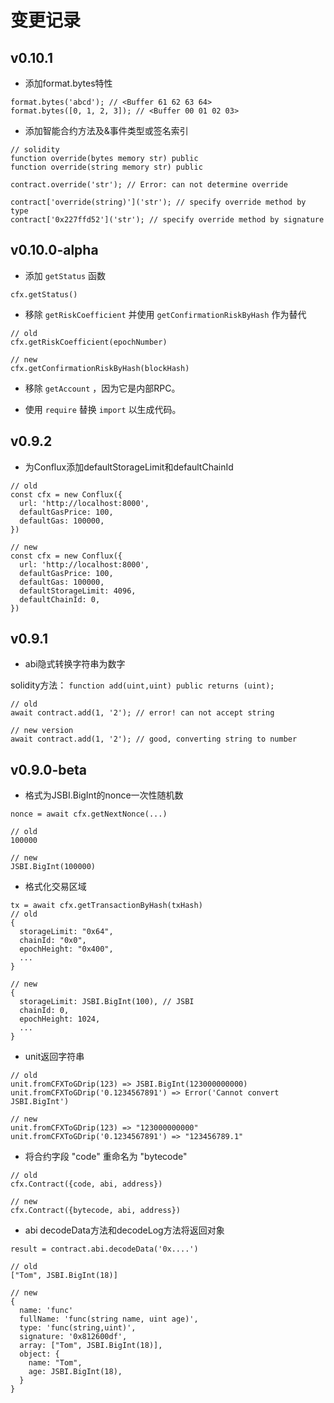 # 变更记录

## v0.10.1

* 添加format.bytes特性

```
format.bytes('abcd'); // <Buffer 61 62 63 64>
format.bytes([0, 1, 2, 3]); // <Buffer 00 01 02 03>
```

* 添加智能合约方法及&事件类型或签名索引

```
// solidity
function override(bytes memory str) public
function override(string memory str) public
```

```
contract.override('str'); // Error: can not determine override

contract['override(string)']('str'); // specify override method by type
contract['0x227ffd52']('str'); // specify override method by signature
```


## v0.10.0-alpha

* 添加 `getStatus` 函数

```
cfx.getStatus()
```

* 移除 `getRiskCoefficient` 并使用 `getConfirmationRiskByHash` 作为替代

```
// old
cfx.getRiskCoefficient(epochNumber)

// new
cfx.getConfirmationRiskByHash(blockHash)
```

* 移除 `getAccount` ，因为它是内部RPC。

* 使用 `require` 替换 `import` 以生成代码。

## v0.9.2

* 为Conflux添加defaultStorageLimit和defaultChainId

```
// old
const cfx = new Conflux({
  url: 'http://localhost:8000',
  defaultGasPrice: 100,
  defaultGas: 100000,
})

// new
const cfx = new Conflux({
  url: 'http://localhost:8000',
  defaultGasPrice: 100,
  defaultGas: 100000,
  defaultStorageLimit: 4096,
  defaultChainId: 0,
})
```

## v0.9.1

* abi隐式转换字符串为数字

solidity方法： `function add(uint,uint) public returns (uint);`

```
// old
await contract.add(1, '2'); // error! can not accept string 

// new version
await contract.add(1, '2'); // good, converting string to number
```

## v0.9.0-beta

* 格式为JSBI.BigInt的nonce一次性随机数

```
nonce = await cfx.getNextNonce(...)

// old
100000

// new
JSBI.BigInt(100000)
```

* 格式化交易区域

```
tx = await cfx.getTransactionByHash(txHash)
// old
{
  storageLimit: "0x64",
  chainId: "0x0",
  epochHeight: "0x400",
  ...
}

// new
{
  storageLimit: JSBI.BigInt(100), // JSBI
  chainId: 0,
  epochHeight: 1024,
  ...
}
```

* unit返回字符串

```
// old
unit.fromCFXToGDrip(123) => JSBI.BigInt(123000000000)
unit.fromCFXToGDrip('0.1234567891') => Error('Cannot convert JSBI.BigInt')

// new
unit.fromCFXToGDrip(123) => "123000000000"
unit.fromCFXToGDrip('0.1234567891') => "123456789.1"
```

* 将合约字段 "code" 重命名为 "bytecode"

```
// old
cfx.Contract({code, abi, address})

// new
cfx.Contract({bytecode, abi, address})
```

* abi decodeData方法和decodeLog方法将返回对象

```
result = contract.abi.decodeData('0x....')

// old
["Tom", JSBI.BigInt(18)]

// new
{
  name: 'func'
  fullName: 'func(string name, uint age)',
  type: 'func(string,uint)',
  signature: '0x812600df',
  array: ["Tom", JSBI.BigInt(18)],
  object: {
    name: "Tom",
    age: JSBI.BigInt(18),
  }
}
```
